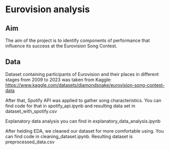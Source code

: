 # Eurovision analysis

## Aim

The aim of the project is to identify components of performance that influence its success at the Eurovision Song Contest.

## Data
Dataset containing participants of Eurovision and their places in different stages from 2009 to 2023 was taken from Kaggle: https://www.kaggle.com/datasets/diamondsnake/eurovision-song-contest-data

After that, Spotify API was applied to gather song characteristics. You can find code for that in spotify_api.ipynb and resulting data set in dataset_with_spotify.csv

Explanatory data analysis you can find in explanatory_data_analysis.ipynb

After helding EDA, we cleaned our dataset for more comfortable using. You can find code in cleaning_dataset.ipynb. Resulting dataset is preprocessed_data.csv
